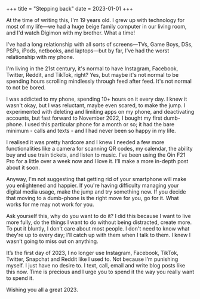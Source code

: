 +++
title = "Stepping back"
date = 2023-01-01
+++

At the time of writing this, I'm 19 years old. I grew up with technology for most of my life—we had a huge beige family computer in our living room, and I'd watch Digimon with my brother. What a time!

I've had a long relationship with all sorts of screens—TVs, Game Boys, DSs, PSPs, iPods, netbooks, and laptops—but by far, I've had the worst relationship with my phone.

I'm living in the 21st century, it's normal to have Instagram, Facebook, Twitter, Reddit, and TikTok, right? Yes, but maybe it's not normal to be spending hours scrolling mindlessly through feed after feed. It's not normal to not be bored.

I was addicted to my phone, spending 10+ hours on it every day. I knew it wasn't okay, but I was reluctant, maybe even scared, to make the jump. I experimented with deleting and limiting apps on my phone, and deactivating accounts, but fast forward to November 2022, I bought my first dumb-phone. I used this particular phone for a month or so; it had the bare minimum - calls and texts - and I had never been so happy in my life.

I realised it was pretty hardcore and I knew I needed a few more functionalities like a camera for scanning QR codes, my calendar, the ability buy and use train tickets, and listen to music. I’ve been using the Qin F21 Pro for a little over a week now and I love it. I’ll make a more in-depth post about it soon.

Anyway, I'm not suggesting that getting rid of your smartphone will make you enlightened and happier. If you're having difficulty managing your digital media usage, make the jump and try something new. If you decide that moving to a dumb-phone is the right move for you, go for it. What works for me may not work for you. 

Ask yourself this, why do you want to do it? I did this because I want to live more fully, do the things I want to do without being distracted, create more. To put it bluntly, I don't care about most people. I don't need to know what they're up to every day; I'll catch up with them when I talk to them. I knew I wasn’t going to miss out on anything.

It’s the first day of 2023, I no longer use Instagram, Facebook, TikTok, Twitter, Snapchat and Reddit like I used to. Not because I’m punishing myself. I just have no desire to. I text, call, email and write blog posts like this now. Time is precious and I urge you to spend it the way you really want to spend it.

Wishing you all a great 2023.